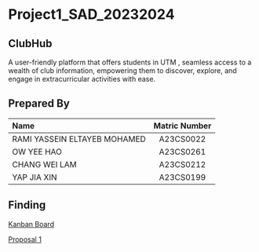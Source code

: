 # Project1_SAD_20232024


## ClubHub

A user-friendly platform that offers students in UTM , seamless access to a wealth of club information, empowering them to discover, explore, and engage in extracurricular activities with ease.

## Prepared By

| Name             | Matric Number |
| :---------------- | :-------------: |
| RAMI YASSEIN ELTAYEB MOHAMED    | A23CS0022        |
| OW YEE HAO      | A23CS0261        |
| CHANG WEI LAM       | A23CS0212        |
| YAP JIA XIN       | A23CS0199        |

## Finding
[Kanban Board](https://github.com/users/Ramimoha1/projects/2)

[Proposal 1](https://github.com/Ramimoha1/-Project1_SAD_20232024/blob/4db115f8571960a2d305aac9fdd070b47a8bf31d/Proposal/ProjectProposal_grp_8.pdf)
